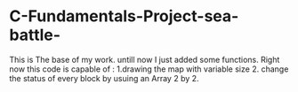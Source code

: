# C-Fundamentals-Project-sea-battle-


This is The base of my work. untill now I just added some functions. 
Right now this code is capable of : 
1.drawing the map with variable size
2. change the status of every block by usuing an Array 2 by 2.
